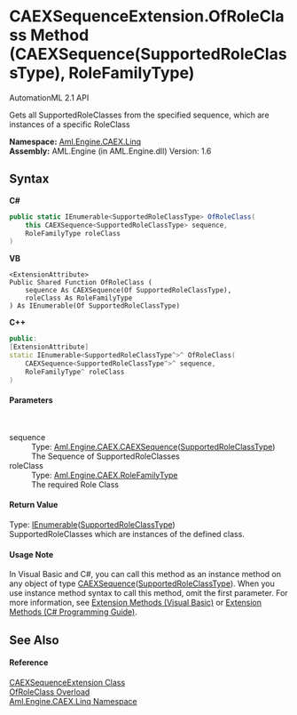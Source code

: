 # CAEXSequenceExtension.OfRoleClass Method (CAEXSequence(SupportedRoleClassType), RoleFamilyType)
AutomationML 2.1 API 

Gets all SupportedRoleClasses from the specified sequence, which are instances of a specific RoleClass

**Namespace:**&nbsp;<a href="N_Aml_Engine_CAEX_Linq">Aml.Engine.CAEX.Linq</a><br />**Assembly:**&nbsp;AML.Engine (in AML.Engine.dll) Version: 1.6

## Syntax

**C#**<br />
``` C#
public static IEnumerable<SupportedRoleClassType> OfRoleClass(
	this CAEXSequence<SupportedRoleClassType> sequence,
	RoleFamilyType roleClass
)
```

**VB**<br />
``` VB
<ExtensionAttribute>
Public Shared Function OfRoleClass ( 
	sequence As CAEXSequence(Of SupportedRoleClassType),
	roleClass As RoleFamilyType
) As IEnumerable(Of SupportedRoleClassType)
```

**C++**<br />
``` C++
public:
[ExtensionAttribute]
static IEnumerable<SupportedRoleClassType^>^ OfRoleClass(
	CAEXSequence<SupportedRoleClassType^>^ sequence, 
	RoleFamilyType^ roleClass
)
```


#### Parameters
&nbsp;<dl><dt>sequence</dt><dd>Type: <a href="T_Aml_Engine_CAEX_CAEXSequence_1">Aml.Engine.CAEX.CAEXSequence</a>(<a href="T_Aml_Engine_CAEX_SupportedRoleClassType">SupportedRoleClassType</a>)<br />The Sequence of SupportedRoleClasses</dd><dt>roleClass</dt><dd>Type: <a href="T_Aml_Engine_CAEX_RoleFamilyType">Aml.Engine.CAEX.RoleFamilyType</a><br />The required Role Class</dd></dl>

#### Return Value
Type: <a href="https://docs.microsoft.com/dotnet/api/system.collections.generic.ienumerable-1" target="_parent" rel="noopener noreferrer">IEnumerable</a>(<a href="T_Aml_Engine_CAEX_SupportedRoleClassType">SupportedRoleClassType</a>)<br />SupportedRoleClasses which are instances of the defined class.

#### Usage Note
In Visual Basic and C#, you can call this method as an instance method on any object of type <a href="T_Aml_Engine_CAEX_CAEXSequence_1">CAEXSequence</a>(<a href="T_Aml_Engine_CAEX_SupportedRoleClassType">SupportedRoleClassType</a>). When you use instance method syntax to call this method, omit the first parameter. For more information, see <a href="https://docs.microsoft.com/dotnet/visual-basic/programming-guide/language-features/procedures/extension-methods" target="_blank" rel="noopener noreferrer">Extension Methods (Visual Basic)</a> or <a href="https://docs.microsoft.com/dotnet/csharp/programming-guide/classes-and-structs/extension-methods" target="_blank" rel="noopener noreferrer">Extension Methods (C# Programming Guide)</a>.

## See Also


#### Reference
<a href="T_Aml_Engine_CAEX_Linq_CAEXSequenceExtension">CAEXSequenceExtension Class</a><br /><a href="Overload_Aml_Engine_CAEX_Linq_CAEXSequenceExtension_OfRoleClass">OfRoleClass Overload</a><br /><a href="N_Aml_Engine_CAEX_Linq">Aml.Engine.CAEX.Linq Namespace</a><br />